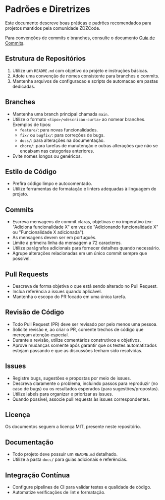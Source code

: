 # Padrões e Diretrizes

Este documento descreve boas práticas e padrões recomendados para projetos mantidos pela comunidade ZDZCode.

Para convenções de commits e branches, consulte o documento [Guia de Commits](guia-de-commits.md).

## Estrutura de Repositórios

1. Utilize um `README.md` com objetivo do projeto e instruções básicas.
2. Adote uma convenção de nomes consistente para branches e commits.
3. Mantenha arquivos de configuracao e scripts de automacao em pastas dedicadas.

## Branches

- Mantenha uma branch principal chamada `main`.
- Utilize o formato `<tipo>/<descricao-curta>` ao nomear branches. Exemplos de tipos:
    - `feature/`: para novas funcionalidades.
    - `fix/` ou `bugfix/`: para correções de bugs.
    - `docs/`: para alterações na documentação.
    - `chore/`: para tarefas de manutenção e outras alterações que não se encaixam nas categorias anteriores.
- Evite nomes longos ou genéricos.
## Estilo de Código

- Prefira código limpo e autocomentado.
- Utilize ferramentas de formatação e linters adequadas à linguagem do projeto.
## Commits

- Escreva mensagens de commit claras, objetivas e no imperativo (ex: "Adiciona funcionalidade X" em vez de "Adicionando funcionalidade X" ou "Funcionalidade X adicionada").
- As mensagens devem ser em português.
- Limite a primeira linha da mensagem a 72 caracteres.
- Utilize parágrafos adicionais para fornecer detalhes quando necessário.
- Agrupe alterações relacionadas em um único commit sempre que possível.

## Pull Requests

- Descreva de forma objetiva o que está sendo alterado no Pull Request.
- Inclua referência a issues quando aplicável.
- Mantenha o escopo do PR focado em uma única tarefa.

## Revisão de Código

- Todo Pull Request (PR) deve ser revisado por pelo menos uma pessoa.
- Solicite revisão e, ao criar o PR, comente trechos de código que mereçam atenção especial.
- Durante a revisão, utilize comentários construtivos e objetivos.
- Aprove mudanças somente após garantir que os testes automatizados estejam passando e que as discussões tenham sido resolvidas.

## Issues

- Registre bugs, sugestões e propostas por meio de issues.
- Descreva claramente o problema, incluindo passos para reproduzir (no caso de bugs) ou os resultados esperados (para sugestões/propostas).
- Utilize labels para organizar e priorizar as issues.
- Quando possível, associe pull requests às issues correspondentes.
## Licença

Os documentos seguem a licença MIT, presente neste repositório.

## Documentação

- Todo projeto deve possuir um `README.md` detalhado.
- Utilize a pasta `docs/` para guias adicionais e referências.

## Integração Contínua

- Configure pipelines de CI para validar testes e qualidade de código.
- Automatize verificações de lint e formatação.
